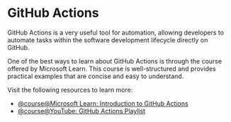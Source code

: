 # GitHub Actions

GitHub Actions is a very useful tool for automation, allowing developers to automate tasks within the software development lifecycle directly on GitHub.

One of the best ways to learn about GitHub Actions is through the course offered by Microsoft Learn. This course is well-structured and provides practical examples that are concise and easy to understand.

Visit the following resources to learn more:

- [@course@Microsoft Learn: Introduction to GitHub Actions](https://learn.microsoft.com/en-us/collections/n5p4a5z7keznp5)
- [@course@YouTube: GitHub Actions Playlist](https://www.youtube.com/watch?v=-hVG9z0fCac&list=PLArH6NjfKsUhvGHrpag7SuPumMzQRhUKY&pp=iAQB)